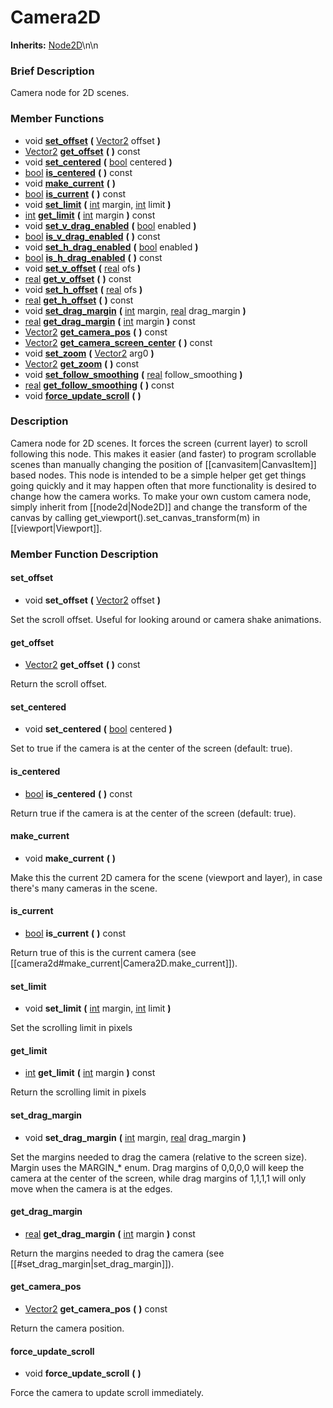 #  Camera2D  
**Inherits:** [Node2D](class_node2d)\\n\\n
###  Brief Description  
Camera node for 2D scenes.

###  Member Functions 
  * void  **[set_offset](#set_offset)**  **(** [Vector2](class_vector2) offset  **)**
  * [Vector2](class_vector2)  **[get_offset](#get_offset)**  **(** **)** const
  * void  **[set_centered](#set_centered)**  **(** [bool](class_bool) centered  **)**
  * [bool](class_bool)  **[is_centered](#is_centered)**  **(** **)** const
  * void  **[make_current](#make_current)**  **(** **)**
  * [bool](class_bool)  **[is_current](#is_current)**  **(** **)** const
  * void  **[set_limit](#set_limit)**  **(** [int](class_int) margin, [int](class_int) limit  **)**
  * [int](class_int)  **[get_limit](#get_limit)**  **(** [int](class_int) margin  **)** const
  * void  **[set_v_drag_enabled](#set_v_drag_enabled)**  **(** [bool](class_bool) enabled  **)**
  * [bool](class_bool)  **[is_v_drag_enabled](#is_v_drag_enabled)**  **(** **)** const
  * void  **[set_h_drag_enabled](#set_h_drag_enabled)**  **(** [bool](class_bool) enabled  **)**
  * [bool](class_bool)  **[is_h_drag_enabled](#is_h_drag_enabled)**  **(** **)** const
  * void  **[set_v_offset](#set_v_offset)**  **(** [real](class_real) ofs  **)**
  * [real](class_real)  **[get_v_offset](#get_v_offset)**  **(** **)** const
  * void  **[set_h_offset](#set_h_offset)**  **(** [real](class_real) ofs  **)**
  * [real](class_real)  **[get_h_offset](#get_h_offset)**  **(** **)** const
  * void  **[set_drag_margin](#set_drag_margin)**  **(** [int](class_int) margin, [real](class_real) drag_margin  **)**
  * [real](class_real)  **[get_drag_margin](#get_drag_margin)**  **(** [int](class_int) margin  **)** const
  * [Vector2](class_vector2)  **[get_camera_pos](#get_camera_pos)**  **(** **)** const
  * [Vector2](class_vector2)  **[get_camera_screen_center](#get_camera_screen_center)**  **(** **)** const
  * void  **[set_zoom](#set_zoom)**  **(** [Vector2](class_vector2) arg0  **)**
  * [Vector2](class_vector2)  **[get_zoom](#get_zoom)**  **(** **)** const
  * void  **[set_follow_smoothing](#set_follow_smoothing)**  **(** [real](class_real) follow_smoothing  **)**
  * [real](class_real)  **[get_follow_smoothing](#get_follow_smoothing)**  **(** **)** const
  * void  **[force_update_scroll](#force_update_scroll)**  **(** **)**

###  Description  
Camera node for 2D scenes. It forces the screen (current layer) to scroll following this node. This makes it easier (and faster) to program scrollable scenes than manually changing the position of [[canvasitem|CanvasItem]] based nodes.
	This node is intended to be a simple helper get get things going quickly
	and it may happen often that more functionality is desired to change
	how the camera works. To make your own custom camera node, simply
	inherit from [[node2d|Node2D]] and change the transform of the canvas by
	calling get_viewport().set_canvas_transform(m) in [[viewport|Viewport]].

###  Member Function Description  

#### <a name="set_offset">set_offset</a>
  * void  **set_offset**  **(** [Vector2](class_vector2) offset  **)**

Set the scroll offset. Useful for looking around or
			camera shake animations.

#### <a name="get_offset">get_offset</a>
  * [Vector2](class_vector2)  **get_offset**  **(** **)** const

Return the scroll offset.

#### <a name="set_centered">set_centered</a>
  * void  **set_centered**  **(** [bool](class_bool) centered  **)**

Set to true if the camera is at the center of the screen (default: true).

#### <a name="is_centered">is_centered</a>
  * [bool](class_bool)  **is_centered**  **(** **)** const

Return true if the camera is at the center of the screen (default: true).

#### <a name="make_current">make_current</a>
  * void  **make_current**  **(** **)**

Make this the current 2D camera for the scene (viewport and layer), in case there's many cameras in the scene.

#### <a name="is_current">is_current</a>
  * [bool](class_bool)  **is_current**  **(** **)** const

Return true of this is the current camera (see [[camera2d#make_current|Camera2D.make_current]]).

#### <a name="set_limit">set_limit</a>
  * void  **set_limit**  **(** [int](class_int) margin, [int](class_int) limit  **)**

Set the scrolling limit in pixels

#### <a name="get_limit">get_limit</a>
  * [int](class_int)  **get_limit**  **(** [int](class_int) margin  **)** const

Return the scrolling limit in pixels

#### <a name="set_drag_margin">set_drag_margin</a>
  * void  **set_drag_margin**  **(** [int](class_int) margin, [real](class_real) drag_margin  **)**

Set the margins needed to drag the camera (relative to the screen size). Margin uses the MARGIN_* enum.  Drag margins of 0,0,0,0 will keep the camera at the center of the screen, while drag margins of 1,1,1,1 will only move when the camera is at the edges.

#### <a name="get_drag_margin">get_drag_margin</a>
  * [real](class_real)  **get_drag_margin**  **(** [int](class_int) margin  **)** const

Return the margins needed to drag the camera (see [[#set_drag_margin|set_drag_margin]]).

#### <a name="get_camera_pos">get_camera_pos</a>
  * [Vector2](class_vector2)  **get_camera_pos**  **(** **)** const

Return the camera position.

#### <a name="force_update_scroll">force_update_scroll</a>
  * void  **force_update_scroll**  **(** **)**

Force the camera to update scroll immediately.

